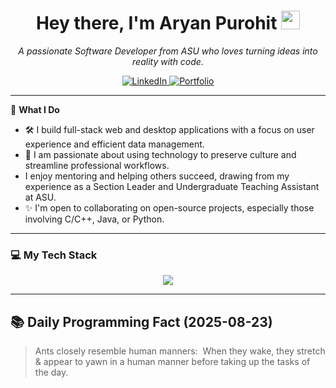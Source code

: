 <h1 align="center">Hey there, I'm Aryan Purohit <img src="https://media.giphy.com/media/hvRJCLFzcasrR4ia7z/giphy.gif" width="30px"/></h1>

<p align="center">
  <em>A passionate Software Developer from ASU who loves turning ideas into reality with code.</em>
</p>

<p align="center">
  <a href="https://www.linkedin.com/in/aryan-purohit-024b04234/">
    <img src="https://img.shields.io/badge/LinkedIn-0077B5?style=for-the-badge&logo=linkedin&logoColor=white" alt="LinkedIn"/>
  </a>
  <a href="https://aryan-purohit.github.io">
    <img src="https://img.shields.io/badge/Portfolio-333333?style=for-the-badge&logo=react&logoColor=61DAFB" alt="Portfolio"/>
  </a>
</p>

---

🚀 **What I Do**

* 🛠️ I build full-stack web and desktop applications with a focus on user experience and efficient data management.
* 🌱 I am passionate about using technology to preserve culture and streamline professional workflows.
* I enjoy mentoring and helping others succeed, drawing from my experience as a Section Leader and Undergraduate Teaching Assistant at ASU.
* ✨ I'm open to collaborating on open-source projects, especially those involving C/C++, Java, or Python.

---

### 💻 My Tech Stack

<p align="center">
  <img src="https://skillicons.dev/icons?i=js,ts,react,nextjs,nodejs,express,py,java,c,cpp,cs,mysql,mongodb,git" />
</p>

---

## 📚 Daily Programming Fact (2025-08-23)

> Ants closely resemble human manners:  When they wake, they stretch & appear to yawn in a human manner before taking up the tasks of the day.